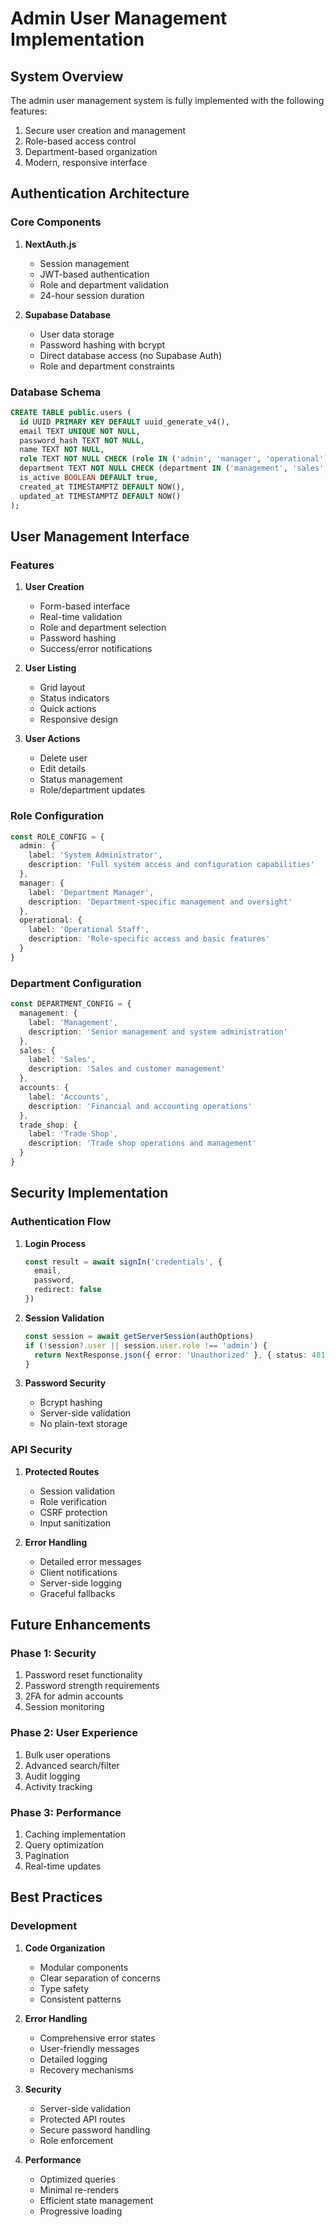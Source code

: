 # Admin User Management Implementation

## System Overview
The admin user management system is fully implemented with the following features:
1. Secure user creation and management
2. Role-based access control
3. Department-based organization
4. Modern, responsive interface

## Authentication Architecture

### Core Components
1. **NextAuth.js**
   - Session management
   - JWT-based authentication
   - Role and department validation
   - 24-hour session duration

2. **Supabase Database**
   - User data storage
   - Password hashing with bcrypt
   - Direct database access (no Supabase Auth)
   - Role and department constraints

### Database Schema
```sql
CREATE TABLE public.users (
  id UUID PRIMARY KEY DEFAULT uuid_generate_v4(),
  email TEXT UNIQUE NOT NULL,
  password_hash TEXT NOT NULL,
  name TEXT NOT NULL,
  role TEXT NOT NULL CHECK (role IN ('admin', 'manager', 'operational')),
  department TEXT NOT NULL CHECK (department IN ('management', 'sales', 'accounts', 'trade_shop')),
  is_active BOOLEAN DEFAULT true,
  created_at TIMESTAMPTZ DEFAULT NOW(),
  updated_at TIMESTAMPTZ DEFAULT NOW()
);
```

## User Management Interface

### Features
1. **User Creation**
   - Form-based interface
   - Real-time validation
   - Role and department selection
   - Password hashing
   - Success/error notifications

2. **User Listing**
   - Grid layout
   - Status indicators
   - Quick actions
   - Responsive design

3. **User Actions**
   - Delete user
   - Edit details
   - Status management
   - Role/department updates

### Role Configuration
```typescript
const ROLE_CONFIG = {
  admin: {
    label: 'System Administrator',
    description: 'Full system access and configuration capabilities'
  },
  manager: {
    label: 'Department Manager',
    description: 'Department-specific management and oversight'
  },
  operational: {
    label: 'Operational Staff',
    description: 'Role-specific access and basic features'
  }
}
```

### Department Configuration
```typescript
const DEPARTMENT_CONFIG = {
  management: {
    label: 'Management',
    description: 'Senior management and system administration'
  },
  sales: {
    label: 'Sales',
    description: 'Sales and customer management'
  },
  accounts: {
    label: 'Accounts',
    description: 'Financial and accounting operations'
  },
  trade_shop: {
    label: 'Trade Shop',
    description: 'Trade shop operations and management'
  }
}
```

## Security Implementation

### Authentication Flow
1. **Login Process**
   ```typescript
   const result = await signIn('credentials', {
     email,
     password,
     redirect: false
   })
   ```

2. **Session Validation**
   ```typescript
   const session = await getServerSession(authOptions)
   if (!session?.user || session.user.role !== 'admin') {
     return NextResponse.json({ error: 'Unauthorized' }, { status: 401 })
   }
   ```

3. **Password Security**
   - Bcrypt hashing
   - Server-side validation
   - No plain-text storage

### API Security
1. **Protected Routes**
   - Session validation
   - Role verification
   - CSRF protection
   - Input sanitization

2. **Error Handling**
   - Detailed error messages
   - Client notifications
   - Server-side logging
   - Graceful fallbacks

## Future Enhancements

### Phase 1: Security
1. Password reset functionality
2. Password strength requirements
3. 2FA for admin accounts
4. Session monitoring

### Phase 2: User Experience
1. Bulk user operations
2. Advanced search/filter
3. Audit logging
4. Activity tracking

### Phase 3: Performance
1. Caching implementation
2. Query optimization
3. Pagination
4. Real-time updates

## Best Practices

### Development
1. **Code Organization**
   - Modular components
   - Clear separation of concerns
   - Type safety
   - Consistent patterns

2. **Error Handling**
   - Comprehensive error states
   - User-friendly messages
   - Detailed logging
   - Recovery mechanisms

3. **Security**
   - Server-side validation
   - Protected API routes
   - Secure password handling
   - Role enforcement

4. **Performance**
   - Optimized queries
   - Minimal re-renders
   - Efficient state management
   - Progressive loading
